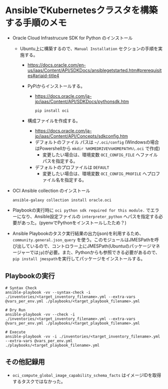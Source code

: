 # AnsibleでKubernetesクラスタを構築する手順のメモ

- Oracle Cloud Infrastrucure SDK for Python のインストール

  - Ubuntu上に構築するので、`Manual Installation` セクションの手順を実施する。
    - <https://docs.oracle.com/en-us/iaas/Content/API/SDKDocs/ansiblegetstarted.htm#prerequisites#ariaid-title4>

    - PyPiからインストールする。
      - <https://docs.oracle.com/ja-jp/iaas/Content/API/SDKDocs/pythonsdk.htm>

        ```shell
        pip install oci
        ```

    - 構成ファイルを作成する。
      - <https://docs.oracle.com/ja-jp/iaas/Content/API/Concepts/sdkconfig.htm>
      - デフォルトのファイル パスは `~/.oci/config` (Windowsの場合はPowershellから `mkdir %HOMEDRIVE%%HOMEPATH%\.oci` で作成)
        - 変更したい場合は、環境変数 `OCI_CONFIG_FILE` へファイル パスを指定する。
      - デフォルトのプロファイルは `DEFAULT`
        - 変更したい場合は、環境変数 `OCI_CONFIG_PROFILE` へプロファイル名を指定する。

- OCI Ansible collection のインストール

  ```shell
  ansible-galaxy collection install oracle.oci
  ```

- Playbookの実行時に `oci python sdk required for this module.` でエラーになり、Ansible設定ファイルの `interpreter_python` へパスを指定する必要があった。(pyenvでPythonをインストールしたため？)

- Ansible Playbookのタスク実行結果の出力(json)を利用するため、`community.general.json_query` を使う。このモジュールはJMESPathを呼び出しているので、コントロラー上にJMESPath(Ubuntuのパッケージマネージャーでは`jp`)が必要。また、Pythonからも参照できる必要があるので、`pip install jmespath`を実行してパッケージをインストールする。

## Playbookの実行

```shell
# Syntax Check
ansible-playbook -vv --syntax-check -i ./inventories/<target_inventory_filename>.yml --extra-vars @vars_per_env.yml ./playbooks/<target_playbook_filename>.yml

# Dry Run
ansible-playbook -vv --check -i ./inventories/<target_inventory_filename>.yml --extra-vars @vars_per_env.yml ./playbooks/<target_playbook_filename>.yml

# Execute
ansible-playbook -vv -i ./inventories/<target_inventory_filename>.yml --extra-vars @vars_per_env.yml ./playbooks/<target_playbook_filename>.yml
```

## その他記録用

- `oci_compute_global_image_capability_schema_facts` はイメージIDを取得するタスクではなかった。
